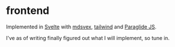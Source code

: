 # frontend

Implemented in [Svelte](https://svelte.dev) with [mdsvex](https://mdsvex.com), [tailwind](https://tailwindcss.com) and [Paraglide JS](https://inlang.com/m/gerre34r/library-inlang-paraglideJs).

I've as of writing finally figured out what I will implement, so tune in.
